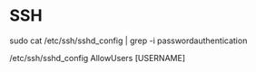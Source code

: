 # SSH




sudo cat /etc/ssh/sshd_config | grep -i passwordauthentication



/etc/ssh/sshd_config
	AllowUsers [USERNAME]